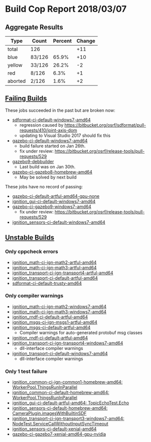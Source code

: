 # Build Cop Report 2018/03/07 #

## Aggregate Results

| Type | Count | Percent | Change |
|--|--|--|--|
| total | 126 | | +11 |
| blue | 83/126 | 65.9% | +10 |
| yellow | 33/126 | 26.2% | -2 |
| red | 8/126 | 6.3% | +1 |
| aborted | 2/126 | 1.6% | +2 |

## [Failing Builds](https://build.osrfoundation.org/view/main/view/BuildCopFail/) ##

These jobs succeeded in the past but are broken now:

* [sdformat-ci-default-windows7-amd64](https://build.osrfoundation.org/view/main/view/BuildCopFail/job/sdformat-ci-default-windows7-amd64/118/console)
    * regression caused by https://bitbucket.org/osrf/sdformat/pull-requests/410/joint-axis-dom
    * updating to Visual Studio 2017 should fix this
* [gazebo-ci-default-windows7-amd64](https://build.osrfoundation.org/view/main/view/BuildCopFail/job/gazebo-ci-default-windows7-amd64/)
    * build failure started on Jan 26th.
    * fix under review: https://bitbucket.org/osrf/release-tools/pull-requests/529
* [gazebo9-debbuilder](https://build.osrfoundation.org/view/main/view/BuildCopFail/job/gazebo9-debbuilder/)
    * Last build was on Jan 30th.
* [gazebo-ci-gazebo8-homebrew-amd64](https://build.osrfoundation.org/view/main/view/BuildCopFail/job/gazebo-ci-gazebo8-homebrew-amd64/)
    * May be solved by next build

These jobs have no record of passing:

* [gazebo-ci-default-artful-amd64-gpu-none](https://build.osrfoundation.org/view/main/view/BuildCopFail/job/gazebo-ci-default-artful-amd64-gpu-none/)
* [ignition_gui-ci-default-windows7-amd64](https://build.osrfoundation.org/view/main/view/BuildCopFail/job/ignition_gui-ci-default-windows7-amd64/)
* [gazebo-ci-gazebo9-windows7-amd64](https://build.osrfoundation.org/view/main/view/BuildCopFail/job/gazebo-ci-gazebo9-windows7-amd64/)
    * fix under review: https://bitbucket.org/osrf/release-tools/pull-requests/529
* [ignition_sensors-ci-default-windows7-amd64](https://build.osrfoundation.org/view/main/view/BuildCopFail/job/ignition_sensors-ci-default-windows7-amd64/)

## [Unstable Builds](https://build.osrfoundation.org/view/main/view/BuildCopFail/) ##

### Only cppcheck errors ###

* [ignition_math-ci-ign-math2-artful-amd64](https://build.osrfoundation.org/view/main/view/BuildCopFail/job/ignition_math-ci-ign-math2-artful-amd64/2/cppcheckResult/)
* [ignition_math-ci-ign-math3-artful-amd64](https://build.osrfoundation.org/view/main/view/BuildCopFail/job/ignition_math-ci-ign-math3-artful-amd64/2/cppcheckResult/)
* [ignition_transport-ci-ign-transport4-artful-amd64](https://build.osrfoundation.org/view/main/view/BuildCopFail/job/ignition_transport-ci-ign-transport4-artful-amd64/5/cppcheckResult/)
* [ignition_transport-ci-default-artful-amd64](https://build.osrfoundation.org/view/main/view/BuildCopFail/job/ignition_transport-ci-default-artful-amd64/5/cppcheckResult/)
* [sdformat-ci-default-trusty-amd64](https://build.osrfoundation.org/view/main/view/BuildCopFail/job/sdformat-ci-default-trusty-amd64/109/cppcheckResult/)

### Only compiler warnings ###

* [ignition_math-ci-ign-math2-windows7-amd64](https://build.osrfoundation.org/view/main/view/BuildCopFail/job/ignition_math-ci-ign-math2-windows7-amd64/5/warningsResult/)
* [ignition_math-ci-ign-math3-windows7-amd64](https://build.osrfoundation.org/view/main/view/BuildCopFail/job/ignition_math-ci-ign-math3-windows7-amd64/6/warningsResult/)
* [ignition_rndf-ci-default-artful-amd64](https://build.osrfoundation.org/view/main/view/BuildCopFail/job/ignition_rndf-ci-default-artful-amd64/)
* [ignition_msgs-ci-ign-msgs1-artful-amd64](https://build.osrfoundation.org/view/main/view/BuildCopFail/job/ignition_msgs-ci-ign-msgs1-artful-amd64/2/warnings22Result/)
* [ignition_msgs-ci-default-artful-amd64](https://build.osrfoundation.org/view/main/view/BuildCopFail/job/ignition_msgs-ci-default-artful-amd64/2/warningsResult/)
    * Compiler warnings for auto-generated protobuf msg classes
* [ignition_rndf-ci-default-artful-amd64](https://build.osrfoundation.org/view/main/view/BuildCopFail/job/ignition_rndf-ci-default-artful-amd64/2/warnings22Result/)
* [ignition_transport-ci-ign-transport4-windows7-amd64](https://build.osrfoundation.org/view/main/view/BuildCopFail/job/ignition_transport-ci-ign-transport4-windows7-amd64/6/warningsResult/)
    * dll-interface compiler warnings
* [ignition_transport-ci-default-windows7-amd64](https://build.osrfoundation.org/view/main/view/BuildCopFail/job/ignition_transport-ci-default-windows7-amd64/140/warningsResult/)
    * dll-interface compiler warnings

### Only 1 test failure ###

* [ignition_common-ci-ign-common1-homebrew-amd64: WorkerPool.ThingsRunInParallel](https://build.osrfoundation.org/view/main/view/BuildCopFail/job/ignition_common-ci-ign-common1-homebrew-amd64/3/testReport/(root)/WorkerPool/ThingsRunInParallel/)
* [ignition_common-ci-default-homebrew-amd64: WorkerPool.ThingsRunInParallel](https://build.osrfoundation.org/view/main/view/BuildCopFail/job/ignition_common-ci-default-homebrew-amd64/99/testReport/(root)/WorkerPool/ThingsRunInParallel/)
* [ignition_gui-ci-default-artful-amd64: TopicEchoTest.Echo](https://build.osrfoundation.org/view/main/view/BuildCopFail/job/ignition_gui-ci-default-artful-amd64/6/testReport/junit/(root)/TopicEchoTest/Echo/)
* [ignition_sensors-ci-default-homebrew-amd64: CameraPlugin.imagesWithBuiltinSDF](https://build.osrfoundation.org/view/main/view/BuildCopFail/job/ignition_sensors-ci-default-homebrew-amd64/7/testReport/(root)/CameraPlugin/imagesWithBuiltinSDF/)
* [ignition_transport-ci-ign-transport3-windows7-amd64: NodeTest.ServiceCallWithoutInputSyncTimeout](https://build.osrfoundation.org/view/main/view/BuildCopFail/job/ignition_transport-ci-ign-transport3-windows7-amd64/21/testReport/(root)/NodeTest/ServiceCallWithoutInputSyncTimeout/)
* [ignition_sensors-ci-default-xenial-amd64](https://build.osrfoundation.org/view/main/view/BuildCopFail/job/ignition_sensors-ci-default-xenial-amd64/30/testReport/)
* [gazebo-ci-gazebo7-xenial-amd64-gpu-nvidia](https://build.osrfoundation.org/view/main/view/BuildCopFail/job/gazebo-ci-gazebo7-xenial-amd64-gpu-nvidia/)

